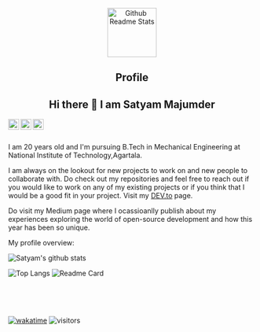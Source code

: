 <p align="center">
 <img width="100px" src="https://res.cloudinary.com/anuraghazra/image/upload/v1594908242/logo_ccswme.svg" align="center" alt="Github Readme Stats" />
 <h2 align="center">Profile</h2>
</p>

<h2 align="center"> Hi there 👋 I am Satyam Majumder</h2>
<!-- (https://Xlaton25.github.io) -->

<a href="https://in.linkedin.com/in/satyam-majumder-490027165">
  <img align="left" alt="Satyam's LinkdeIN" width="22px" src="https://upload.wikimedia.org/wikipedia/commons/8/81/LinkedIn_icon.svg" />
</a>
<a href="https://leetcode.com/Xlaton/">
  <img align="left" alt="Satyam's Leetcode" width="22px" src="https://upload.wikimedia.org/wikipedia/commons/a/ab/LeetCode_logo_white_no_text.svg" />
</a>
<a href="https://medium.com/@xlaton">
  <img align="left" alt="Satyam's Leetcode" width="22px" src="https://upload.wikimedia.org/wikipedia/commons/e/ec/Medium_logo_Monogram.svg"/>
</a>
<br />
<br />

<div>
 <p>

I am 20 years old and I'm pursuing B.Tech in Mechanical Engineering at National Institute of Technology,Agartala. 


I am always on the lookout for new projects to work on and new people to collaborate with. Do check out my repositories and feel free to reach out if you would like to work on any of my existing projects or if you think that I would be a good fit in your project. Visit my [DEV.to](https://dev.to/xlaton25) page.



Do visit my Medium page where I ocassioanlly publish about my experiences exploring the world of open-source development and how this year has been so unique. 

</h4>
</div>

<div><p>My profile overview: </p></div>

![Satyam's github stats](https://github-readme-stats.vercel.app/api?username=Xlaton25&show_icons=true)
<!-- ![Satyam's GitHub stats](https://github-readme-stats.vercel.app/api?username=Xlaton25&show_icons=true&theme=transparent) -->
![Top Langs](https://github-readme-stats.vercel.app/api/top-langs/?username=Xlaton25&layout=compact)
![Readme Card](https://github-readme-stats.vercel.app/api/pin/?username=Xlaton25&repo=dsa)
<!-- [![willianrod's wakatime stats](https://github-readme-stats.vercel.app/api/wakatime?username=ce8c4920-072a-477d-b79b-058d25f3f868)](https://github.com/xlaton25/github-readme-stats) -->
<br />
<br />
<br />

[![wakatime](https://wakatime.com/badge/user/ce8c4920-072a-477d-b79b-058d25f3f868.svg)](https://wakatime.com/@ce8c4920-072a-477d-b79b-058d25f3f868)
![visitors](https://komarev.com/ghpvc/?username=Xlaton25)


